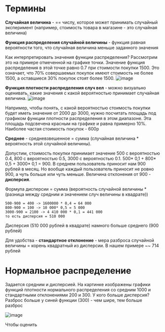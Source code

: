 # Термины 

**Случайная величина** - == числу, которое может принимать случайный эксперимент (например, стоимость товара в магазине - это случайная величина)

**Функция распределения случайной величины** - функция равная вероятности того, что случайная величина меньше заданного значения

Как интерпретировать значения функции распределения? Рассмотрим это на примере отмеченной на графике точки. Значение функция распределения в этой точке равно 0.7 при стоимости покупки 1500. Это означает, что 70% совершаемых покупок имеют стоимость не более 1500, а оставшиеся 30% покупок стоят более 1500.
![image](https://github.com/uly-oona/AB_course/assets/154267461/d696116e-0abe-4fe9-943a-fd665b43c9dc)

**Функция плотности распределения случ вел** - можно визуально оценивать, какие значения с какой вероятностью принимает случайная величина.
![image](https://github.com/uly-oona/AB_course/assets/154267461/cf17a577-4fa5-491b-8ba8-78c5da403f31)

Например, чтобы понять, с какой вероятностью стоимость покупки будет иметь значение от 2000 до 3000, нужно посчитать площадь под графиком функции плотности распределения в этом диапазоне. Эта площадь подсвечена красным на графике и равна примерно 10%.
Наиболее частая стоимость покупок - 600р

**Среднее** - средневзвешенное = сумма (случайная величина * вероятность этой случайной величины). 

Допустим, стоимость покупки принимает значение 500 с вероятностью 0.4, 800 с вероятностью 0.5, 3000 с вероятностью 0.1. 500* 0,1 + 800* 0,5 + 3000* 0,1 = 900. В среднем пользователь приносит нам 900 рублей в месяц. Но вообще каждый пользователь приносит не ровно 900, а чуть больше или чуть меньше. Величина отклонения от 900 - **дисперсия**.

Формула дисперсии = сумма (вероятность случайной величины * (разница между средним и значением случ величины в квадрате))

```
500-900 = 400 -> 1600000 * 0,4 = 64 000    
800-900 = 100 -> 10 000* 0,5 = 5 000    
3000-900 = 2100 -> 4 410 000 * 0,1 = 441 000
то есть дисперсия = 510 000
```

Дисперсия (510 000 рублей в квадрате) намного больше среднего (900 рублей)

Для удобства - **стандартное отклонение** - мера разброса случайной величины = корень квадратный из дисперсии. В нашем примере ~~ 714 рублей


# Нормальное распределение
Задается средним и дисперсией. На картинке изображены графики функций плотности нормального распределения со средним 1000 и стандартными отклонениями 200 и 300. У кого больше дисперсия? Разброс больше у синей функции (300) - чем шире, тем больше разброс

![image](https://github.com/uly-oona/AB_course/assets/154267461/1ff8aa87-43f1-4e38-a037-8aaf2babd74d)


Чтобы оценить 
